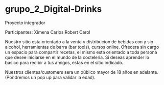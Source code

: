 # grupo_2_Digital-Drinks
Proyecto integrador 

Participantes:
Ximena
Carlos
Robert
Carol

Nuestro sitio esta orientado a la venta y distribucion de bebidas con y sin alcohol, herramientas de barra (bar tools), cursos online. Ofrecera sin cargo un espacio para compartir recetas, el mismo esta orientado a toda persona que desee iniciarse en el mundo de la cocteleria. Si deseas aprender lo basico para recibir a tus amigos, estas en el sitio indicado.

Nuestros clientes/customers sera un público mayor de 18 años en adelante.
(Pondremos un pop up para validar la edad).
